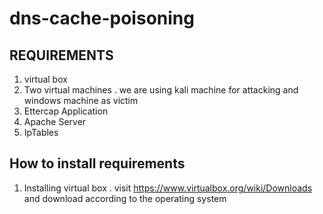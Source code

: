 # dns-cache-poisoning



## REQUIREMENTS

1. virtual box
2. Two virtual machines 
        . we are using kali machine for attacking and windows machine as victim
2. Ettercap Application
3. Apache Server
4. IpTables

## How to install requirements

1. Installing virtual box
        . visit https://www.virtualbox.org/wiki/Downloads and download according to the operating system
        
